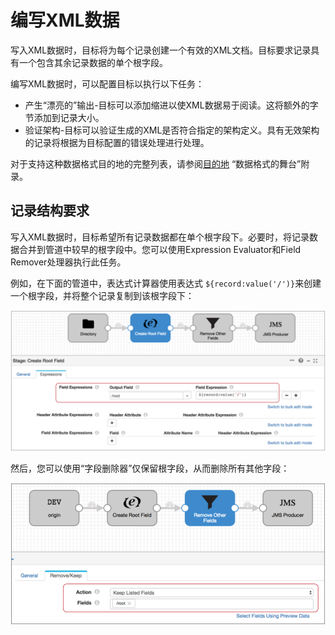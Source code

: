 # 编写XML数据

写入XML数据时，目标将为每个记录创建一个有效的XML文档。目标要求记录具有一个包含其余记录数据的单个根字段。

编写XML数据时，可以配置目标以执行以下任务：

- 产生“漂亮的”输出-目标可以添加缩进以使XML数据易于阅读。这将额外的字节添加到记录大小。
- 验证架构-目标可以验证生成的XML是否符合指定的架构定义。具有无效架构的记录将根据为目标配置的错误处理进行处理。

对于支持这种数据格式目的地的完整列表，请参阅[目的地](https://streamsets.com/documentation/controlhub/latest/help/datacollector/UserGuide/Apx-DataFormats/DataFormat_Title.html#concept_odv_w5c_kv) “数据格式的舞台”附录。



## 记录结构要求

写入XML数据时，目标希望所有记录数据都在单个根字段下。必要时，将记录数据合并到管道中较早的根字段中。您可以使用Expression Evaluator和Field Remover处理器执行此任务。

例如，在下面的管道中，表达式计算器使用表达式 `${record:value('/')}`来创建一个根字段，并将整个记录复制到该根字段下：

![img](imgs/writeXML-ExpEval.png)

然后，您可以使用“字段删除器”仅保留根字段，从而删除所有其他字段：

![img](imgs/writeXML-FieldRemover.png)